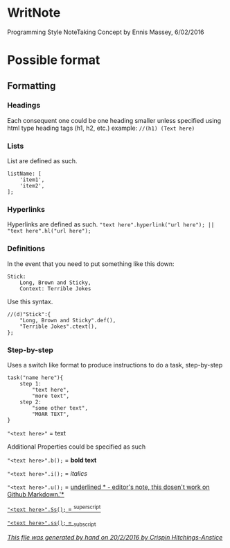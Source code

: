 # WritNote
Programming Style NoteTaking
Concept by Ennis Massey, 6/02/2016

# Possible format

## Formatting

### Headings
Each consequent one could be one heading smaller unless 
specified using html type heading tags (h1, h2, etc.)
example: `//(h1) (Text here)`

### Lists
List are defined as such.
```
listName: [
	'item1',
	'item2',
];
```

### Hyperlinks
Hyperlinks are defined as such.
`"text here".hyperlink("url here"); || "text here".hl("url here");`

### Definitions
In the event that you need to put something like this down:
```
Stick:
	Long, Brown and Sticky,
	Context: Terrible Jokes
```

Use this syntax.

```
//(d)"Stick":{
	"Long, Brown and Sticky".def(),
	"Terrible Jokes".ctext(),
};
```

### Step-by-step
Uses a switch like format to produce instructions to do a task, step-by-step
```
task("name here"){
	step 1:
		"text here",
		"more text",
	step 2:
		"some other text",
		"MOAR TEXT",
}
```

`"<text here>"` = text

Additional Properties could be specified as such

`"<text here>".b();` = **bold text**

`"<text here>".i();` = *italics*

`"<text here>".u();` = <u>underlined<u> * - editor's note, this dosen't work on Github Markdown.'*

`"<text here>".Ss();` = <sup>superscript<sup>

`"<text here>".ss();` = <sub>subscript<sub>

*This file was generated by hand on 20/2/2016 by Crispin Hitchings-Anstice*

